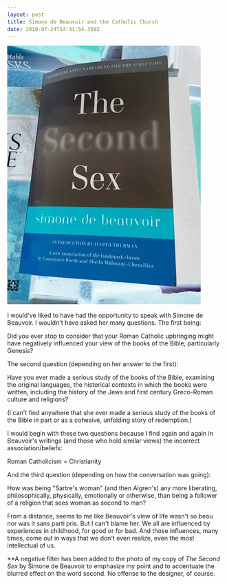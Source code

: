 ```yaml
---
layout: post
title: Simone de Beauvoir and the Catholic Church
date: 2019-07-24T14:41:54.359Z
---
```

![](/assets/uploads/ee8c748a-9add-44af-8852-d8db7bcc2a4d.jpeg)

I would've liked to have had the opportunity to speak with Simone de Beauvoir. I wouldn't have asked her many questions. The first being:

Did you ever stop to consider that your Roman Catholic upbringing might have negatively influenced your view of the books of the Bible, particularly Genesis?

The second question (depending on her answer to the first):

Have you ever made a serious study of the books of the Bible, examining the original languages, the historical contexts in which the books were written, including the history of the Jews and first century Greco-Roman culture and religions?

(I can't find anywhere that she ever made a serious study of the books of the Bible in part or as a cohesive, unfolding story of redemption.)

I would begin with these two questions because I find again and again in Beauvoir's writings (and those who hold similar views) the incorrect association/beliefs:

Roman Catholicism = Christianity

And the third question (depending on how the conversation was going):

How was being "Sartre's woman" (and then Algren's) any more liberating, philosophically, physically, emotionally or otherwise, than being a follower of a religion that sees woman as second to man?

From a distance, seems to me like Beauvoir's view of life wasn't so beau nor was it sans parti pris. But I can't blame her. We all are influenced by experiences in childhood, for good or for bad. And those influences, many times, come out in ways that we don't even realize, even the most intellectual of us.

\*\*A negative filter has been added to the photo of my copy of _The Second Sex_ by Simone de Beauvoir to emphasize my point and to accentuate the blurred effect on the word second. No offense to the designer, of course.
